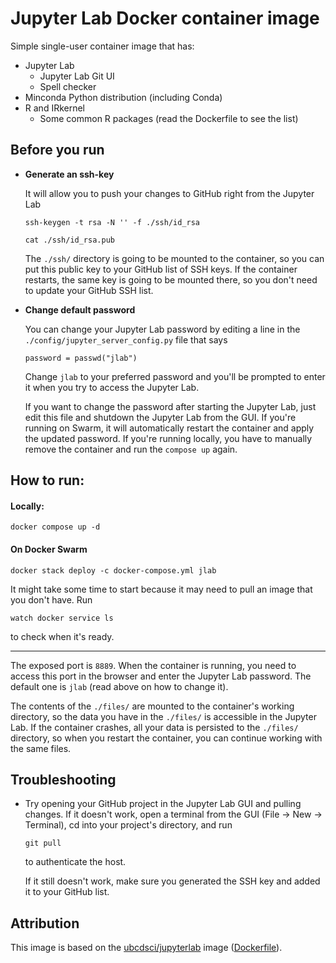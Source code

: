 # Jupyter Lab Docker container image

Simple single-user container image that has:

- Jupyter Lab
  * Jupyter Lab Git UI
  * Spell checker
- Minconda Python distribution (including Conda)
- R and IRkernel
  - Some common R packages (read the Dockerfile to see the list)

## Before you run

- **Generate an ssh-key** 
  
  It will allow you to push your changes to GitHub right from the Jupyter Lab
  
  ```
  ssh-keygen -t rsa -N '' -f ./ssh/id_rsa
  ```
  
  ```
  cat ./ssh/id_rsa.pub
  ```
  
  The `./ssh/` directory is going to be mounted to the container, so you can put this public key to your GitHub list of SSH keys. If the container restarts, the same key is going to be mounted there, so you don't need to update your GitHub SSH list. 

- **Change default password**
  
  You can change your Jupyter Lab password by editing a line in the `./config/jupyter_server_config.py` file that says 
  
  ```
  password = passwd("jlab")
  ```
  
  Change `jlab` to your preferred password and you'll be prompted to enter it when you try to access the Jupyter Lab.
  
  If you want to change the password after starting the Jupyter Lab, just edit this file and shutdown the Jupyter Lab from the GUI. If you're running on Swarm, it will automatically restart the container and apply the updated password. If you're running locally, you have to manually remove the container and run the `compose up` again.

## How to run:

#### Locally:

```
docker compose up -d
```

#### On Docker Swarm

```
docker stack deploy -c docker-compose.yml jlab
```

It might take some time to start because it may need to pull an image that you don't have. Run

```
watch docker service ls
```

to check when it's ready.

---

The exposed port is `8889`. When the container is running, you need to access this port in the browser and enter the Jupyter Lab password. The default one is `jlab` (read above on how to change it).

The contents of the `./files/` are mounted to the container's working directory, so the data you have in the `./files/` is accessible in the Jupyter Lab. If the container crashes, all your data is persisted to the `./files/` directory, so when you restart the container, you can continue working with the same files.

## Troubleshooting

- Try opening your GitHub project in the Jupyter Lab GUI and pulling changes. If it doesn't work, open a terminal from the GUI (File → New → Terminal), cd into your project's directory, and run
  
  ```
  git pull
  ```
  
  to authenticate the host.
  
  If it still doesn't work, make sure you generated the SSH key and added it to your GitHub list.

## Attribution

This image is based on the [ubcdsci/jupyterlab](https://hub.docker.com/r/ubcdsci/jupyterlab) image ([Dockerfile](https://github.com/UBC-DSCI/jupyterlab/blob/main/Dockerfile)).
